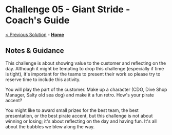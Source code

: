# Challenge 05 - Giant Stride - Coach's Guide

[< Previous Solution](./Solution-04.md) - **[Home](./README.md)**

## Notes & Guidance

This challenge is about showing value to the customer and reflecting on the day. Although it might be tempting to drop this challenge (especially if time is tight), it's important for the teams to present their work so please try to reserve time to include this activity.

You will play the part of the customer. Make up a character (CDO, Dive Shop Manager, Salty old sea dog) and make it a fun retro. How's your pirate accent?

You might like to award small prizes for the best team, the best presentation, or the best pirate accent, but this challenge is not about winning or losing; it's about reflecting on the day and having fun. It's all about the bubbles we blew along the way.
